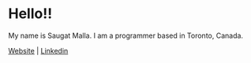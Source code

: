 # Hello!!

My name is Saugat Malla. I am a programmer based in Toronto, Canada. 


[Website](https://saugatmalla.com) | [Linkedin](https://www.linkedin.com/in/saugatmalla) 

